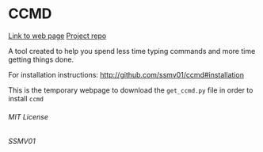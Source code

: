 # CCMD

[Link to web page](https://ssmv01.github.io/getccmd)
[Project repo](https://ssmv01.github.io/ccmd)

A tool created to help you spend less time typing commands and more time getting things done.

For installation instructions: http://github.com/ssmv01/ccmd#installation

This is the temporary webpage to download the `get_ccmd.py` file in order to install `ccmd`

###### MIT License
###### SSMV01